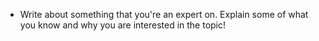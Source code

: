 - Write about something that you're an expert on. Explain some of what you know and why you are interested in the topic!